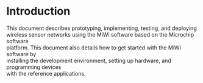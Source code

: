 # Introduction

This document describes prototyping, implementing, testing, and deploying<br /> wireless sensor networks using the MiWi software based on the Microchip software<br /> platform. This document also details how to get started with the MiWi software by<br /> installing the development environment, setting up hardware, and programming devices<br /> with the reference applications.


